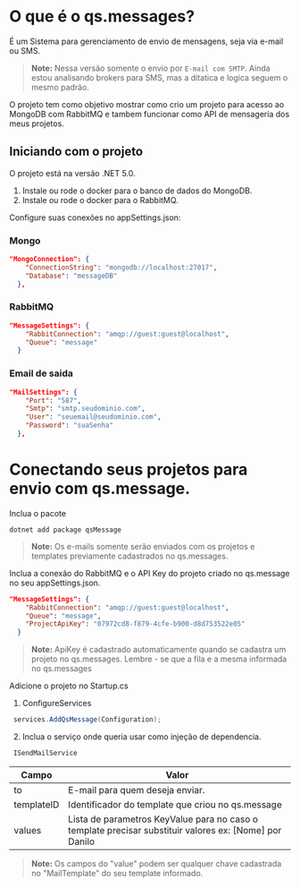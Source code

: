 # O que é o qs.messages?
É um Sistema para gerenciamento de envio de mensagens, seja via e-mail ou SMS. 

>**Note:** Nessa versão somente o envio por `E-mail com SMTP`. Ainda estou analisando brokers para SMS, mas a ditatica e logica seguem o mesmo padrão.

O projeto tem como objetivo mostrar como crio um projeto para acesso ao MongoDB com RabbitMQ e tambem funcionar como API de mensageria dos meus projetos.


## Iniciando com o projeto

O projeto está na versão .NET 5.0.

1. Instale ou rode o docker para o banco de dados do MongoDB.
2. Instale ou rode o docker para o RabbitMQ.

Configure suas conexões no appSettings.json: 

### Mongo

```json
"MongoConnection": {
    "ConnectionString": "mongodb://localhost:27017",
    "Database": "messageDB"
  },
``` 

### RabbitMQ

```json
"MessageSettings": {
    "RabbitConnection": "amqp://guest:guest@localhost",
    "Queue": "message"
  }
``` 

### Email de saida

```json
"MailSettings": {
    "Port": "587",
    "Smtp": "smtp.seudominio.com",
    "User": "seuemail@seudominio.com",
    "Password": "suaSenha"
  },

``` 

# Conectando seus projetos para envio com qs.message. 

Inclua o pacote
```
dotnet add package qsMessage
```

>**Note:** Os e-mails somente serão enviados com os projetos e templates previamente cadastrados no qs.messages.


Inclua a conexão do RabbitMQ e o API Key do projeto criado no qs.message no seu appSettings.json.

```json
"MessageSettings": {
    "RabbitConnection": "amqp://guest:guest@localhost",
    "Queue": "message",
    "ProjectApiKey": "07972cd8-f879-4cfe-b900-d8d753522e05"
  }
``` 
>**Note:** ApiKey é cadastrado automaticamente quando se cadastra um projeto no qs.messages. 
>Lembre - se que a fila e a mesma informada no qs.messages

Adicione o projeto no Startup.cs

1. ConfigureServices

```csharp
 services.AddQsMessage(Configuration);
```

2. Inclua o serviço onde queria usar como injeção de dependencia. 

```csharp
 ISendMailService
```
|Campo|Valor|
|--|--|
|to  | E-mail para quem deseja enviar. |
|templateID| Identificador do template que criou no qs.message  |
|values| Lista de parametros KeyValue para no caso o template precisar substituir valores ex: [Nome] por Danilo  |

>**Note:** Os campos do "value" podem ser qualquer chave cadastrada no "MailTemplate" do seu template informado.

